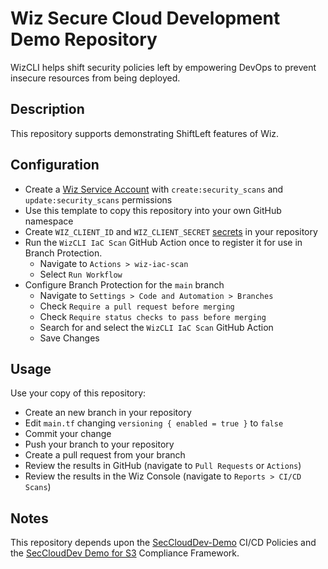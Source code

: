 # Wiz Secure Cloud Development Demo Repository

WizCLI helps shift security policies left by empowering DevOps to prevent insecure resources from being deployed.

## Description

This repository supports demonstrating ShiftLeft features of Wiz.

## Configuration

* Create a [Wiz Service Account](https://docs.wiz.io/wiz-docs/docs/service-accounts-settings) with `create:security_scans` and `update:security_scans` permissions
* Use this template to copy this repository into your own GitHub namespace
* Create `WIZ_CLIENT_ID` and `WIZ_CLIENT_SECRET` [secrets](https://docs.github.com/en/actions/security-guides/using-secrets-in-github-actions) in your repository
* Run the `WizCLI IaC Scan` GitHub Action once to register it for use in Branch Protection.
    * Navigate to `Actions > wiz-iac-scan`
    * Select `Run Workflow`
* Configure Branch Protection for the `main` branch
    * Navigate to `Settings > Code and Automation > Branches`
    * Check `Require a pull request before merging`
    * Check `Require status checks to pass before merging`
    * Search for and select the `WizCLI IaC Scan` GitHub Action
    * Save Changes

## Usage

Use your copy of this repository:

* Create an new branch in your repository
* Edit `main.tf` changing `versioning { enabled = true }` to `false`
* Commit your change
* Push your branch to your repository
* Create a pull request from your branch
* Review the results in GitHub (navigate to `Pull Requests` or `Actions`)
* Review the results in the Wiz Console (navigate to `Reports > CI/CD Scans`)

## Notes

This repository depends upon the [SecCloudDev-Demo](https://app.wiz.io/policies/cicd-policies#~(filters~(search~(contains~'SecCloudDev-Demo)))) CI/CD Policies
and the [SecCloudDev Demo for S3](https://app.wiz.io/settings/security-frameworks#~(filters~(search~(contains~'SecCloudDev*20Demo)))) Compliance Framework.
